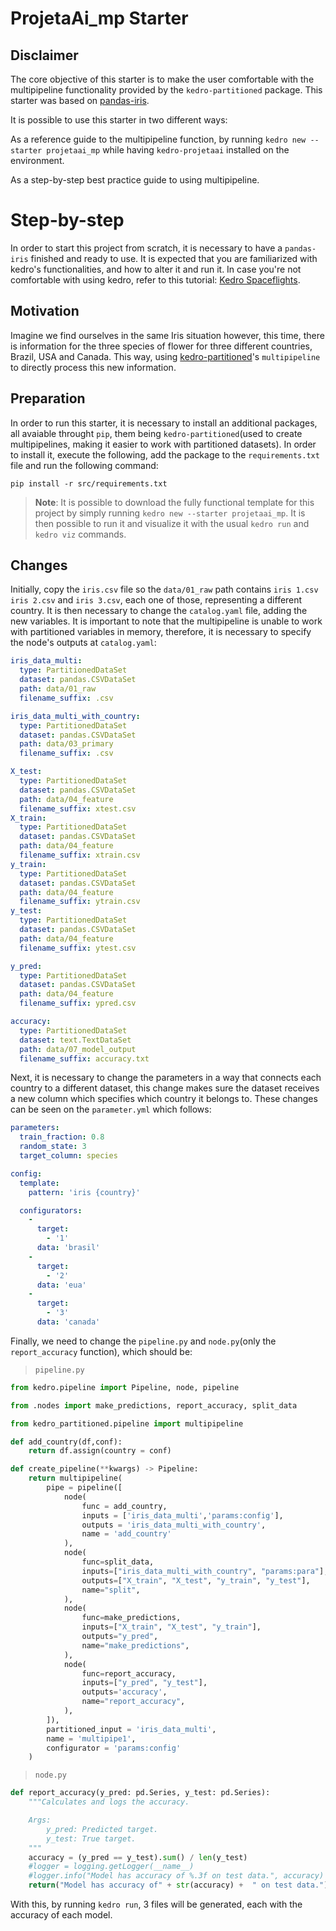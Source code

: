 # ProjetaAi_mp Starter

## Disclaimer

The core objective of this starter is to make the user comfortable with the multipipeline functionality provided by the `kedro-partitioned` package. This starter was based on [pandas-iris](https://kedro.readthedocs.io/en/stable/get_started/new_project.html). 

It is possible to use this starter in two different ways:

As a reference guide to the multipipeline function, by running `kedro new --starter projetaai_mp` while having `kedro-projetaai` installed on the environment.

As a step-by-step best practice guide to using multipipeline.


# Step-by-step

In order to start this project from scratch, it is necessary to have a `pandas-iris` finished and ready to use. It is expected that you are familiarized with kedro's functionalities, and how to alter it and run it. In case you're not comfortable with using kedro, refer to this tutorial:  [Kedro Spaceflights](https://kedro.readthedocs.io/en/stable/tutorial/spaceflights_tutorial.html).



## Motivation

Imagine we find ourselves in the same Iris situation however, this time, there is information for the three species of flower for three different countries, Brazil, USA and Canada. This way, using [kedro-partitioned](https://github.com/ProjetaAi/kedro-partitioned)'s `multipipeline` to directly process this new information. 

## Preparation



In order to run this starter, it is necessary to install an additional packages, all avaiable throught `pip`, them being `kedro-partitioned`(used to create multipipelines, making it easier to work with partitioned datasets). In order to install it, execute the following, add the package to the `requirements.txt` file and run the following command:

```
pip install -r src/requirements.txt
```

> **Note**:
> It is possible to download the fully functional template for this project by simply running `kedro new --starter projetaai_mp`. It is then possible to run it and visualize it with the usual `kedro run` and `kedro viz` commands.


## Changes

Initially, copy the `iris.csv` file so the `data/01_raw` path contains `iris 1.csv` `iris 2.csv` and `iris 3.csv`, each one of those, representing a different country. It is then necessary to change the `catalog.yaml` file, adding the new variables. It is important to note that the multipipeline is unable to work with partitioned variables in memory, therefore, it is necessary to specify the node's outputs at `catalog.yaml`:

```yml
iris_data_multi:
  type: PartitionedDataSet
  dataset: pandas.CSVDataSet
  path: data/01_raw
  filename_suffix: .csv

iris_data_multi_with_country:
  type: PartitionedDataSet
  dataset: pandas.CSVDataSet
  path: data/03_primary
  filename_suffix: .csv

X_test:
  type: PartitionedDataSet
  dataset: pandas.CSVDataSet
  path: data/04_feature
  filename_suffix: xtest.csv
X_train:
  type: PartitionedDataSet
  dataset: pandas.CSVDataSet
  path: data/04_feature
  filename_suffix: xtrain.csv
y_train:
  type: PartitionedDataSet
  dataset: pandas.CSVDataSet
  path: data/04_feature
  filename_suffix: ytrain.csv
y_test:
  type: PartitionedDataSet
  dataset: pandas.CSVDataSet
  path: data/04_feature
  filename_suffix: ytest.csv

y_pred:
  type: PartitionedDataSet
  dataset: pandas.CSVDataSet
  path: data/04_feature
  filename_suffix: ypred.csv

accuracy:
  type: PartitionedDataSet
  dataset: text.TextDataSet
  path: data/07_model_output
  filename_suffix: accuracy.txt

```


Next, it is necessary to change the parameters in a way that connects each country to a different dataset, this change makes sure the dataset receives a new column which specifies which country it belongs to. These changes can be seen on the `parameter.yml` which follows:

```yml
parameters:
  train_fraction: 0.8
  random_state: 3
  target_column: species

config:
  template:
    pattern: 'iris {country}'

  configurators:
    -
      target:
        - '1'
      data: 'brasil'
    -
      target:
        - '2'
      data: 'eua'
    -
      target:
        - '3'
      data: 'canada'

```



Finally, we need to change the `pipeline.py` and `node.py`(only the `report_accuracy` function), which should be:

>```pipeline.py```
```python
from kedro.pipeline import Pipeline, node, pipeline

from .nodes import make_predictions, report_accuracy, split_data

from kedro_partitioned.pipeline import multipipeline

def add_country(df,conf):
    return df.assign(country = conf)

def create_pipeline(**kwargs) -> Pipeline:
    return multipipeline(
        pipe = pipeline([
            node(
                func = add_country,
                inputs = ['iris_data_multi','params:config'],
                outputs = 'iris_data_multi_with_country',
                name = 'add_country'
            ),
            node(
                func=split_data,
                inputs=["iris_data_multi_with_country", "params:para"],
                outputs=["X_train", "X_test", "y_train", "y_test"],
                name="split",
            ),
            node(
                func=make_predictions,
                inputs=["X_train", "X_test", "y_train"],
                outputs="y_pred",
                name="make_predictions",
            ),
            node(
                func=report_accuracy,
                inputs=["y_pred", "y_test"],
                outputs='accuracy',
                name="report_accuracy",
            ),
        ]),
        partitioned_input = 'iris_data_multi',
        name = 'multipipe1',
        configurator = 'params:config'
    )

```

>```node.py```

```python
def report_accuracy(y_pred: pd.Series, y_test: pd.Series):
    """Calculates and logs the accuracy.

    Args:
        y_pred: Predicted target.
        y_test: True target.
    """
    accuracy = (y_pred == y_test).sum() / len(y_test)
    #logger = logging.getLogger(__name__)
    #logger.info("Model has accuracy of %.3f on test data.", accuracy)
    return("Model has accuracy of" + str(accuracy) +  " on test data.")

```


With this, by running `kedro run`, 3 files will be generated, each with the accuracy of each model.

